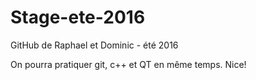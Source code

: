 # Stage-ete-2016
GitHub de Raphael et Dominic - été 2016

On pourra pratiquer git, c++ et QT en même temps. Nice!
